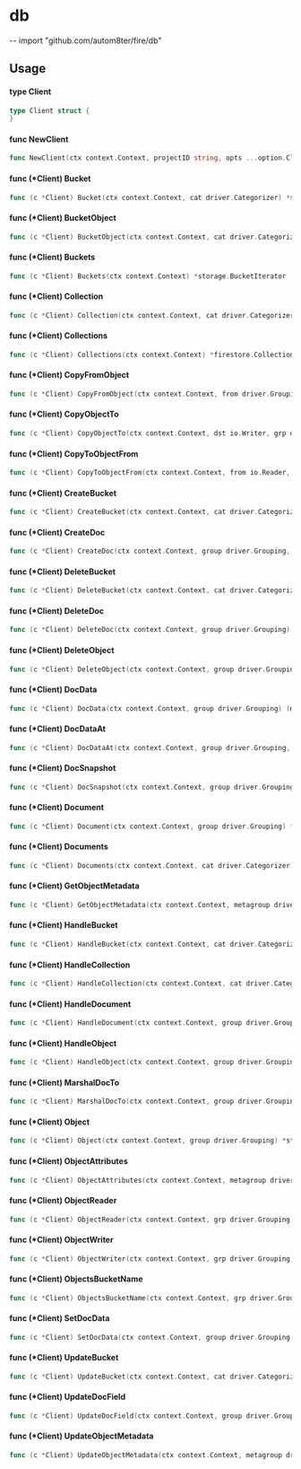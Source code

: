 # db
--
    import "github.com/autom8ter/fire/db"


## Usage

#### type Client

```go
type Client struct {
}
```


#### func  NewClient

```go
func NewClient(ctx context.Context, projectID string, opts ...option.ClientOption) (*Client, error)
```

#### func (*Client) Bucket

```go
func (c *Client) Bucket(ctx context.Context, cat driver.Categorizer) *storage.BucketHandle
```

#### func (*Client) BucketObject

```go
func (c *Client) BucketObject(ctx context.Context, cat driver.Categorizer) *storage.ObjectIterator
```

#### func (*Client) Buckets

```go
func (c *Client) Buckets(ctx context.Context) *storage.BucketIterator
```

#### func (*Client) Collection

```go
func (c *Client) Collection(ctx context.Context, cat driver.Categorizer) *firestore.CollectionRef
```

#### func (*Client) Collections

```go
func (c *Client) Collections(ctx context.Context) *firestore.CollectionIterator
```

#### func (*Client) CopyFromObject

```go
func (c *Client) CopyFromObject(ctx context.Context, from driver.Grouping, to driver.Grouping) *storage.Copier
```

#### func (*Client) CopyObjectTo

```go
func (c *Client) CopyObjectTo(ctx context.Context, dst io.Writer, grp driver.Grouping) error
```

#### func (*Client) CopyToObjectFrom

```go
func (c *Client) CopyToObjectFrom(ctx context.Context, from io.Reader, grp driver.Grouping) error
```

#### func (*Client) CreateBucket

```go
func (c *Client) CreateBucket(ctx context.Context, cat driver.Categorizer) error
```

#### func (*Client) CreateDoc

```go
func (c *Client) CreateDoc(ctx context.Context, group driver.Grouping, data map[string]interface{}) error
```

#### func (*Client) DeleteBucket

```go
func (c *Client) DeleteBucket(ctx context.Context, cat driver.Categorizer) error
```

#### func (*Client) DeleteDoc

```go
func (c *Client) DeleteDoc(ctx context.Context, group driver.Grouping) error
```

#### func (*Client) DeleteObject

```go
func (c *Client) DeleteObject(ctx context.Context, group driver.Grouping) error
```

#### func (*Client) DocData

```go
func (c *Client) DocData(ctx context.Context, group driver.Grouping) (map[string]interface{}, error)
```

#### func (*Client) DocDataAt

```go
func (c *Client) DocDataAt(ctx context.Context, group driver.Grouping, key string) (interface{}, error)
```

#### func (*Client) DocSnapshot

```go
func (c *Client) DocSnapshot(ctx context.Context, group driver.Grouping) (*firestore.DocumentSnapshot, error)
```

#### func (*Client) Document

```go
func (c *Client) Document(ctx context.Context, group driver.Grouping) *firestore.DocumentRef
```

#### func (*Client) Documents

```go
func (c *Client) Documents(ctx context.Context, cat driver.Categorizer) *firestore.DocumentIterator
```

#### func (*Client) GetObjectMetadata

```go
func (c *Client) GetObjectMetadata(ctx context.Context, metagroup driver.MetaGrouping) (map[string]string, error)
```

#### func (*Client) HandleBucket

```go
func (c *Client) HandleBucket(ctx context.Context, cat driver.Categorizer, fn functions.BucketHandlerFunc) error
```

#### func (*Client) HandleCollection

```go
func (c *Client) HandleCollection(ctx context.Context, cat driver.Categorizer, fn functions.CollectionHandlerFunc) error
```

#### func (*Client) HandleDocument

```go
func (c *Client) HandleDocument(ctx context.Context, group driver.Grouping, fn functions.DocumentHandlerFunc) error
```

#### func (*Client) HandleObject

```go
func (c *Client) HandleObject(ctx context.Context, group driver.Grouping, fn functions.ObjectHandlerFunc) error
```

#### func (*Client) MarshalDocTo

```go
func (c *Client) MarshalDocTo(ctx context.Context, group driver.Grouping, obj interface{}) error
```

#### func (*Client) Object

```go
func (c *Client) Object(ctx context.Context, group driver.Grouping) *storage.ObjectHandle
```

#### func (*Client) ObjectAttributes

```go
func (c *Client) ObjectAttributes(ctx context.Context, metagroup driver.MetaGrouping) (*storage.ObjectAttrs, error)
```

#### func (*Client) ObjectReader

```go
func (c *Client) ObjectReader(ctx context.Context, grp driver.Grouping) (*storage.Reader, error)
```

#### func (*Client) ObjectWriter

```go
func (c *Client) ObjectWriter(ctx context.Context, grp driver.Grouping) *storage.Writer
```

#### func (*Client) ObjectsBucketName

```go
func (c *Client) ObjectsBucketName(ctx context.Context, grp driver.Grouping) string
```

#### func (*Client) SetDocData

```go
func (c *Client) SetDocData(ctx context.Context, group driver.Grouping, data map[string]interface{}, merge bool) error
```

#### func (*Client) UpdateBucket

```go
func (c *Client) UpdateBucket(ctx context.Context, cat driver.Categorizer, attr storage.BucketAttrsToUpdate) (*storage.BucketAttrs, error)
```

#### func (*Client) UpdateDocField

```go
func (c *Client) UpdateDocField(ctx context.Context, group driver.Grouping, key string, value string) error
```

#### func (*Client) UpdateObjectMetadata

```go
func (c *Client) UpdateObjectMetadata(ctx context.Context, metagroup driver.MetaGrouping) (*storage.ObjectAttrs, error)
```
